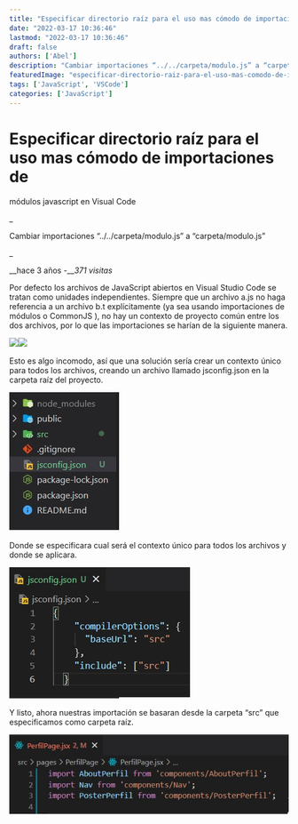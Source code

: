 ```yaml
---
title: "Especificar directorio raíz para el uso mas cómodo de importaciones de módulos javascript en Visual Code"
date: "2022-03-17 10:36:46"
lastmod: "2022-03-17 10:36:46"
draft: false
authors: ['Abel']
description: "Cambiar importaciones “../../carpeta/modulo.js” a “carpeta/modulo.js”"
featuredImage: "especificar-directorio-raiz-para-el-uso-mas-comodo-de-importaciones-de-modulos-javascript-en-visual-code-1.jpg"
tags: ['JavaScript', 'VSCode']
categories: ['JavaScript']
---
```

# Especificar directorio raíz para el uso mas cómodo de importaciones de
módulos javascript en Visual Code

_ <p>Cambiar importaciones “../../carpeta/modulo.js” a “carpeta/modulo.js”</p>
_

__hace 3 años -___371 visitas_

Por defecto los archivos de JavaScript abiertos en Visual Studio Code se
tratan como unidades independientes. Siempre que un archivo a.js no haga
referencia a un archivo b.t explícitamente (ya sea usando importaciones de
módulos o CommonJS ), no hay un contexto de proyecto común entre los dos
archivos, por lo que las importaciones se harían de la siguiente manera.

![](https://ecoding.dev/storage/images/dpWSmlfNnn0gISMXbQ2RlGyJYUCzTloCpdtqUgqq.jpg)![](https://ecoding.dev/storage/images/JnJtPyVlEjCsdYRQJ3KKfVR8ZU1xXoRyY78nfetI.jpg)

Esto es algo incomodo, así que una solución sería crear un contexto único para
todos los archivos, creando un archivo llamado jsconfig.json en la carpeta
raíz del proyecto.

![](especificar-directorio-raiz-para-el-uso-mas-comodo-de-importaciones-de-modulos-javascript-en-visual-code-2.jpg)

Donde se especificara cual será el contexto único para todos los archivos y
donde se aplicara.

![](especificar-directorio-raiz-para-el-uso-mas-comodo-de-importaciones-de-modulos-javascript-en-visual-code-3.jpg)

Y listo, ahora nuestras importación se basaran desde la carpeta “src” que
especificamos como carpeta raíz.

![](especificar-directorio-raiz-para-el-uso-mas-comodo-de-importaciones-de-modulos-javascript-en-visual-code-4.jpg)

